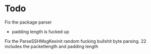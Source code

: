 # Todo


Fix the package parser
 - padding length is fucked up

Fix the ParseSSHMsgKexinit random fucking bullshit byte parsing. 22 includes the packetlength and padding length